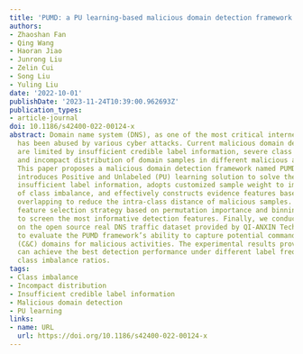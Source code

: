 ```yaml
---
title: 'PUMD: a PU learning-based malicious domain detection framework'
authors:
- Zhaoshan Fan
- Qing Wang
- Haoran Jiao
- Junrong Liu
- Zelin Cui
- Song Liu
- Yuling Liu
date: '2022-10-01'
publishDate: '2023-11-24T10:39:00.962693Z'
publication_types:
- article-journal
doi: 10.1186/s42400-022-00124-x
abstract: Domain name system (DNS), as one of the most critical internet infrastructure,
  has been abused by various cyber attacks. Current malicious domain detection capabilities
  are limited by insufficient credible label information, severe class imbalance,
  and incompact distribution of domain samples in different malicious activities.
  This paper proposes a malicious domain detection framework named PUMD, which innovatively
  introduces Positive and Unlabeled (PU) learning solution to solve the problem of
  insufficient label information, adopts customized sample weight to improve the impact
  of class imbalance, and effectively constructs evidence features based on resource
  overlapping to reduce the intra-class distance of malicious samples. Besides, a
  feature selection strategy based on permutation importance and binning is proposed
  to screen the most informative detection features. Finally, we conduct experiments
  on the open source real DNS traffic dataset provided by QI-ANXIN Technology Group
  to evaluate the PUMD framework’s ability to capture potential command and control
  (C&C) domains for malicious activities. The experimental results prove that PUMD
  can achieve the best detection performance under different label frequencies and
  class imbalance ratios.
tags:
- Class imbalance
- Incompact distribution
- Insufficient credible label information
- Malicious domain detection
- PU learning
links:
- name: URL
  url: https://doi.org/10.1186/s42400-022-00124-x
---
```

